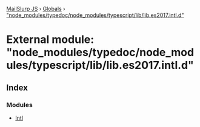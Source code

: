 [MailSlurp JS](../README.md) › [Globals](../globals.md) › ["node_modules/typedoc/node_modules/typescript/lib/lib.es2017.intl.d"](_node_modules_typedoc_node_modules_typescript_lib_lib_es2017_intl_d_.md)

# External module: "node_modules/typedoc/node_modules/typescript/lib/lib.es2017.intl.d"

## Index

### Modules

* [Intl](_node_modules_typedoc_node_modules_typescript_lib_lib_es2017_intl_d_.intl.md)
